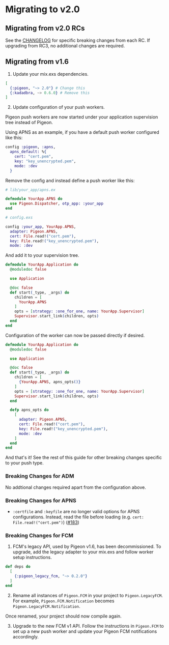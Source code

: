 # Migrating to v2.0

## Migrating from v2.0 RCs

See the [CHANGELOG](../CHANGELOG.md) for specific breaking changes from each RC. If upgrading from RC3,
no additional changes are required.

## Migrating from v1.6

1. Update your mix.exs dependencies.

```elixir
[
  {:pigeon, "~> 2.0"} # Change this
  {:kadadbra, ~> 0.6.0} # Remove this
]
```

2. Update configuration of your push workers.

Pigeon push workers are now started under your application supervision tree instead of
Pigeon.

Using APNS as an example, if you have a default push worker configured like this:

```elixir
config :pigeon, :apns,
  apns_default: %{
    cert: "cert.pem",
    key: "key_unencrypted.pem",
    mode: :dev
  }
```

Remove the config and instead define a push worker like this:

```elixir
# lib/your_app/apns.ex

defmodule YourApp.APNS do
  use Pigeon.Dispatcher, otp_app: :your_app
end
```

```elixir
# config.exs

config :your_app, YourApp.APNS,
  adapter: Pigeon.APNS,
  cert: File.read!("cert.pem"),
  key: File.read!("key_unencrypted.pem"),
  mode: :dev
```

And add it to your supervision tree.

```elixir
defmodule YourApp.Application do
  @moduledoc false

  use Application

  @doc false
  def start(_type, _args) do
    children = [
      YourApp.APNS
    ]
    opts = [strategy: :one_for_one, name: YourApp.Supervisor]
    Supervisor.start_link(children, opts)
  end
end
```

Configuration of the worker can now be passed directly if desired.

```elixir
defmodule YourApp.Application do
  @moduledoc false

  use Application

  @doc false
  def start(_type, _args) do
    children = [
      {YourApp.APNS, apns_opts()}
    ]
    opts = [strategy: :one_for_one, name: YourApp.Supervisor]
    Supervisor.start_link(children, opts)
  end

  defp apns_opts do
    [
      adapter: Pigeon.APNS,
      cert: File.read!("cert.pem"),
      key: File.read!("key_unencrypted.pem"),
      mode: :dev
    ]
  end
end
```

And that's it! See the rest of this guide for other breaking changes specific to your
push type.

### Breaking Changes for ADM

No addtional changes required apart from the configuration above.

### Breaking Changes for APNS

- `:certfile` and `:keyfile` are no longer valid options for APNS configurations.
  Instead, read the file before loading (e.g. `cert: File.read!("cert.pem")`)
  ([#183](https://github.com/codedge-llc/pigeon/pull/183))

### Breaking Changes for FCM

1. FCM's legacy API, used by Pigeon v1.6, has been decommissioned. To upgrade, add the legacy
   adapter to your mix.exs and follow worker setup instructions.

```elixir
def deps do
  [
    {:pigeon_legacy_fcm, "~> 0.2.0"}
  ]
end
```

2. Rename all instances of `Pigeon.FCM` in your project to `Pigeon.LegacyFCM`. For example,
   `Pigeon.FCM.Notification` becomes `Pigeon.LegacyFCM.Notification`.

Once renamed, your project should now compile again.

3. Upgrade to the new FCM v1 API. Follow the instructions in `Pigeon.FCM` to set up a new
   push worker and update your Pigeon FCM notifications accordingly.
